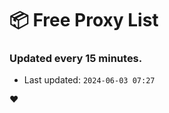 # :package: Free Proxy List
### Updated every 15 minutes.

- Last updated: `2024-06-03 07:27`

:heart:
